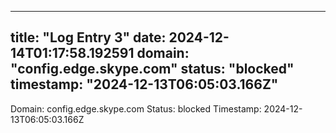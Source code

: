 
---
title: "Log Entry 3"
date: 2024-12-14T01:17:58.192591
domain: "config.edge.skype.com"
status: "blocked"
timestamp: "2024-12-13T06:05:03.166Z"
---

Domain: config.edge.skype.com
Status: blocked
Timestamp: 2024-12-13T06:05:03.166Z

